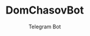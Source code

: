 ---
layout:	post
title:	DomChasovBot
subtitle: Telegram Bot
category: project
image: bot_dom_chasov.jpg
tags: others
---
